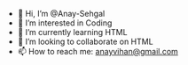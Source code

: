 - 👋 Hi, I’m @Anay-Sehgal
- 👀 I’m interested in Coding
- 🌱 I’m currently learning HTML
- 💞️ I’m looking to collaborate on HTML
- 📫 How to reach me: anayvihan@gmail.com

<!---
Anay-Sehgal/Anay-Sehgal is a ✨ special ✨ repository because its `README.md` (this file) appears on your GitHub profile.
You can click the Preview link to take a look at your changes.
--->
